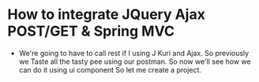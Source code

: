 # How to integrate JQuery Ajax POST/GET & Spring MVC

* We're going to have to call rest if I using J Kuri and Ajax. So previously we Taste all the tasty pee using our postman. So now we'll see how we can do it using ui component So let me create a project.
